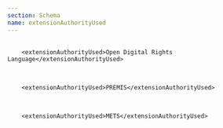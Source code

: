 ```yaml
---
section: Schema
name: extensionAuthorityUsed
---
```


<pre>
  <code>
    &lt;extensionAuthorityUsed&gt;Open Digital Rights Language&lt;/extensionAuthorityUsed&gt;
  </code>
</pre>

<pre>
  <code>
    &lt;extensionAuthorityUsed&gt;PREMIS&lt;/extensionAuthorityUsed&gt;
  </code>
</pre>

<pre>
  <code>
    &lt;extensionAuthorityUsed&gt;METS&lt;/extensionAuthorityUsed&gt;
  </code>
</pre>
